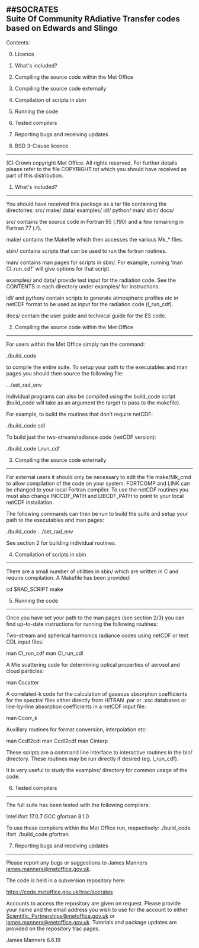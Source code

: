 
##SOCRATES     
Suite Of Community RAdiative Transfer codes based on Edwards and Slingo
-----------------------------------------------------------------------

Contents:

0) Licence
1) What's included?
2) Compiling the source code within the Met Office
3) Compiling the source code externally
4) Compilation of scripts in sbin
5) Running the code
6) Tested compilers
7) Reporting bugs and receiving updates


0) BSD 3-Clause licence
-----------------------

(C) Crown copyright Met Office. All rights reserved.
For further details please refer to the file COPYRIGHT.txt
which you should have received as part of this distribution.


1) What's included?
-------------------

You should have received this package as a tar file containing the
directories: src/ make/ data/ examples/ idl/ python/ man/ sbin/ docs/

src/ contains the source code in Fortran 95 (.f90) and a few remaining 
in Fortran 77 (.f).

make/ contains the Makefile which then accesses the various Mk_*
files.

sbin/ contains scripts that can be used to run the fortran routines.

man/ contains man pages for scripts in sbin/. For example, running
'man Cl_run_cdf' will give options for that script. 

examples/ and data/ provide test input for the radiation code. 
See the CONTENTS in each directory under examples/ for instructions.

idl/ and python/ contain scripts to generate atmospheric profiles etc
in netCDF format to be used as input for the radiation code (l_run_cdf).

docs/ contain the user guide and technical guide for the ES code.


2) Compiling the source code within the Met Office
--------------------------------------------------

For users within the Met Office simply run the command:

./build_code

to compile the entire suite. To setup your path to the executables
and man pages you should then source the following file:

. ./set_rad_env

Individual programs can also be compiled using the build_code script
(build_code will take as an argument the target to pass to the makefile).

For example, to build the routines that don't require netCDF:

./build_code cdl

To build just the two-stream/radiance code (netCDF version):

./build_code l_run_cdf


3) Compiling the source code externally
---------------------------------------

For external users it should only be necessary to edit the file
make/Mk_cmd to allow compilation of the code on your system. FORTCOMP
and LINK can be changed to your local Fortran compiler. To use the netCDF
routines you must also change INCCDF_PATH and LIBCDF_PATH to point to
your local netCDF installation.

The following commands can then be run to build the suite and setup
your path to the executables and man pages:

./build_code
. ./set_rad_env

See section 2 for building individual routines.


4) Compilation of scripts in sbin
---------------------------------

There are a small number of utilities in sbin/ which are written 
in C and require compilation. A Makefile has been provided:

cd $RAD_SCRIPT
make


5) Running the code
-------------------

Once you have set your path to the man pages (see section 2/3) you can 
find up-to-date instructions for running the following routines:

Two-stream and spherical harmonics radiance codes using netCDF or
text CDL input files:

man Cl_run_cdf
man Cl_run_cdl

A Mie scattering code for determining optical properties of aerosol
and cloud particles:

man Cscatter

A correlated-k code for the calculation of gaseous absorption 
coefficients for the spectral files either directly from HITRAN
.par or .xsc databases or line-by-line absorption coefficients in
a netCDF input file:

man Ccorr_k

Auxillary routines for format conversion, interpolation etc:

man Ccdf2cdl
man Ccdl2cdf
man Cinterp

These scripts are a command line interface to interactive routines in
the bin/ directory. These routines may be run directly if desired (eg.
l_run_cdf).

It is very useful to study the examples/ directory for common usage
of the code.


6) Tested compilers
-------------------

The full suite has been tested with the following compilers:

Intel ifort 17.0.7
GCC gfortran 8.1.0

To use these compilers within the Met Office run, respectively:
./build_code ifort
./build_code gfortran

7) Reporting bugs and receiving updates
---------------------------------------

Please report any bugs or suggestions to
James Manners <james.manners@metoffice.gov.uk>.

The code is held in a subversion repository here:

https://code.metoffice.gov.uk/trac/socrates

Accounts to access the repository are given on request. Please provide
your name and the email address you wish to use for the account to either
Scientific_Partnerships@metoffice.gov.uk or james.manners@metoffice.gov.uk.
Tutorials and package updates are provided on the repository trac pages.

James Manners 6.6.19
